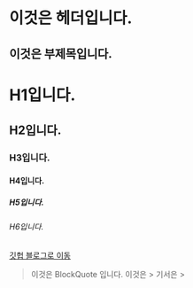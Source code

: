 이것은 헤더입니다.
===

이것은 부제목입니다.
---



# H1입니다.
## H2입니다.
### H3입니다.
#### H4입니다.
##### H5입니다.
###### H6입니다.



[깃헙 블로그로 이동](https://nearthyou.github.io/)

> 이것은 BlockQuote 입니다.
  > 이것은
    > 기서은
    > 
